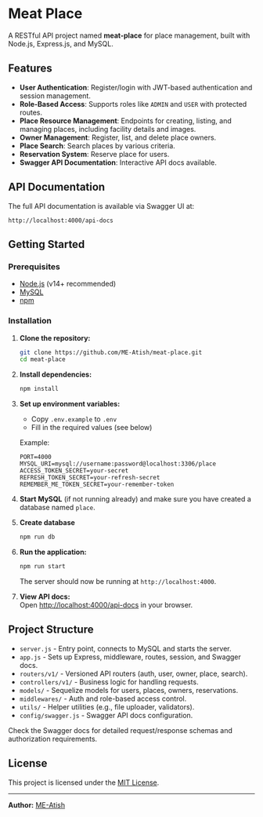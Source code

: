 # Meat Place

A RESTful API project named **meat-place** for place management, built with Node.js, Express.js, and MySQL.

## Features

- **User Authentication**: Register/login with JWT-based authentication and session management.
- **Role-Based Access**: Supports roles like `ADMIN` and `USER` with protected routes.
- **Place Resource Management**: Endpoints for creating, listing, and managing places, including facility details and images.
- **Owner Management**: Register, list, and delete place owners.
- **Place Search**: Search places by various criteria.
- **Reservation System**: Reserve place for users.
- **Swagger API Documentation**: Interactive API docs available.

## API Documentation

The full API documentation is available via Swagger UI at:

```
http://localhost:4000/api-docs
```

## Getting Started

### Prerequisites

- [Node.js](https://nodejs.org/) (v14+ recommended)
- [MySQL](https://www.mysql.com/)
- [npm](https://www.npmjs.com/)

### Installation

1. **Clone the repository:**
   ```bash
   git clone https://github.com/ME-Atish/meat-place.git
   cd meat-place
   ```

2. **Install dependencies:**
   ```bash
   npm install
   ```

3. **Set up environment variables:**
   - Copy `.env.example` to `.env`
   - Fill in the required values (see below)

   Example:
   ```
   PORT=4000
   MYSQL_URI=mysql://username:password@localhost:3306/place
   ACCESS_TOKEN_SECRET=your-secret
   REFRESH_TOKEN_SECRET=your-refresh-secret
   REMEMBER_ME_TOKEN_SECRET=your-remember-token
   ```

4. **Start MySQL** (if not running already) and make sure you have created a database named `place`.

5. **Create database**
   ```bash
   npm run db
   ```

6. **Run the application:**
   ```bash
   npm run start
   ```
   The server should now be running at `http://localhost:4000`.

7. **View API docs:**  
   Open [http://localhost:4000/api-docs](http://localhost:4000/api-docs) in your browser.

## Project Structure

- `server.js` - Entry point, connects to MySQL and starts the server.
- `app.js` - Sets up Express, middleware, routes, session, and Swagger docs.
- `routers/v1/` - Versioned API routers (auth, user, owner, place, search).
- `controllers/v1/` - Business logic for handling requests.
- `models/` - Sequelize models for users, places, owners, reservations.
- `middlewares/` - Auth and role-based access control.
- `utils/` - Helper utilities (e.g., file uploader, validators).
- `config/swagger.js` - Swagger API docs configuration.

Check the Swagger docs for detailed request/response schemas and authorization requirements.

## License

This project is licensed under the [MIT License](LICENSE).

---

**Author:** [ME-Atish](https://github.com/ME-Atish)
